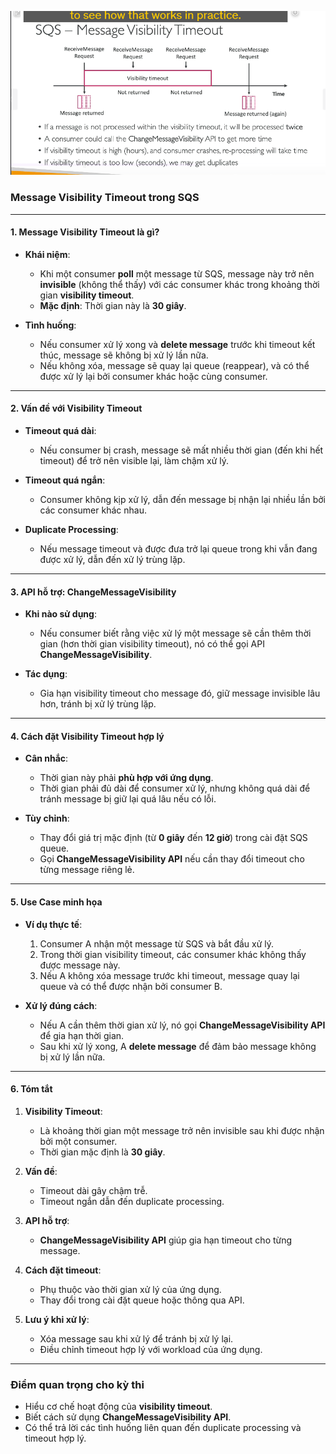![alt text](image/sqs-visi-timeout.png)

### **Message Visibility Timeout trong SQS**

---

#### **1. Message Visibility Timeout là gì?**

- **Khái niệm**:

  - Khi một consumer **poll** một message từ SQS, message này trở nên **invisible** (không thể thấy) với các consumer khác trong khoảng thời gian **visibility timeout**.
  - **Mặc định**: Thời gian này là **30 giây**.

- **Tình huống**:
  - Nếu consumer xử lý xong và **delete message** trước khi timeout kết thúc, message sẽ không bị xử lý lần nữa.
  - Nếu không xóa, message sẽ quay lại queue (reappear), và có thể được xử lý lại bởi consumer khác hoặc cùng consumer.

---

#### **2. Vấn đề với Visibility Timeout**

- **Timeout quá dài**:

  - Nếu consumer bị crash, message sẽ mất nhiều thời gian (đến khi hết timeout) để trở nên visible lại, làm chậm xử lý.

- **Timeout quá ngắn**:

  - Consumer không kịp xử lý, dẫn đến message bị nhận lại nhiều lần bởi các consumer khác nhau.

- **Duplicate Processing**:
  - Nếu message timeout và được đưa trở lại queue trong khi vẫn đang được xử lý, dẫn đến xử lý trùng lặp.

---

#### **3. API hỗ trợ: ChangeMessageVisibility**

- **Khi nào sử dụng**:

  - Nếu consumer biết rằng việc xử lý một message sẽ cần thêm thời gian (hơn thời gian visibility timeout), nó có thể gọi API **ChangeMessageVisibility**.

- **Tác dụng**:
  - Gia hạn visibility timeout cho message đó, giữ message invisible lâu hơn, tránh bị xử lý trùng lặp.

---

#### **4. Cách đặt Visibility Timeout hợp lý**

- **Cân nhắc**:

  - Thời gian này phải **phù hợp với ứng dụng**.
  - Thời gian phải đủ dài để consumer xử lý, nhưng không quá dài để tránh message bị giữ lại quá lâu nếu có lỗi.

- **Tùy chỉnh**:
  - Thay đổi giá trị mặc định (từ **0 giây** đến **12 giờ**) trong cài đặt SQS queue.
  - Gọi **ChangeMessageVisibility API** nếu cần thay đổi timeout cho từng message riêng lẻ.

---

#### **5. Use Case minh họa**

- **Ví dụ thực tế**:

  1. Consumer A nhận một message từ SQS và bắt đầu xử lý.
  2. Trong thời gian visibility timeout, các consumer khác không thấy được message này.
  3. Nếu A không xóa message trước khi timeout, message quay lại queue và có thể được nhận bởi consumer B.

- **Xử lý đúng cách**:
  - Nếu A cần thêm thời gian xử lý, nó gọi **ChangeMessageVisibility API** để gia hạn thời gian.
  - Sau khi xử lý xong, A **delete message** để đảm bảo message không bị xử lý lần nữa.

---

#### **6. Tóm tắt**

1. **Visibility Timeout**:

   - Là khoảng thời gian một message trở nên invisible sau khi được nhận bởi một consumer.
   - Thời gian mặc định là **30 giây**.

2. **Vấn đề**:

   - Timeout dài gây chậm trễ.
   - Timeout ngắn dẫn đến duplicate processing.

3. **API hỗ trợ**:

   - **ChangeMessageVisibility API** giúp gia hạn timeout cho từng message.

4. **Cách đặt timeout**:

   - Phụ thuộc vào thời gian xử lý của ứng dụng.
   - Thay đổi trong cài đặt queue hoặc thông qua API.

5. **Lưu ý khi xử lý**:
   - Xóa message sau khi xử lý để tránh bị xử lý lại.
   - Điều chỉnh timeout hợp lý với workload của ứng dụng.

---

### **Điểm quan trọng cho kỳ thi**

- Hiểu cơ chế hoạt động của **visibility timeout**.
- Biết cách sử dụng **ChangeMessageVisibility API**.
- Có thể trả lời các tình huống liên quan đến duplicate processing và timeout hợp lý.
